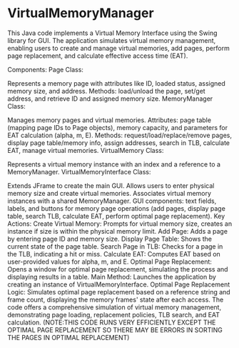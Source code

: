 # VirtualMemoryManager
This Java code implements a Virtual Memory Interface using the Swing library for GUI. The application simulates virtual memory management, enabling users to create and manage virtual memories, add pages, perform page replacement, and calculate effective access time (EAT).

Components:
Page Class:

Represents a memory page with attributes like ID, loaded status, assigned memory size, and address.
Methods: load/unload the page, set/get address, and retrieve ID and assigned memory size.
MemoryManager Class:

Manages memory pages and virtual memories.
Attributes: page table (mapping page IDs to Page objects), memory capacity, and parameters for EAT calculation (alpha, m, E).
Methods: request/load/replace/remove pages, display page table/memory info, assign addresses, search in TLB, calculate EAT, manage virtual memories.
VirtualMemory Class:

Represents a virtual memory instance with an index and a reference to a MemoryManager.
VirtualMemoryInterface Class:

Extends JFrame to create the main GUI.
Allows users to enter physical memory size and create virtual memories.
Associates virtual memory instances with a shared MemoryManager.
GUI components: text fields, labels, and buttons for memory page operations (add pages, display page table, search TLB, calculate EAT, perform optimal page replacement).
Key Actions:
Create Virtual Memory: Prompts for virtual memory size, creates an instance if size is within the physical memory limit.
Add Page: Adds a page by entering page ID and memory size.
Display Page Table: Shows the current state of the page table.
Search Page in TLB: Checks for a page in the TLB, indicating a hit or miss.
Calculate EAT: Computes EAT based on user-provided values for alpha, m, and E.
Optimal Page Replacement: Opens a window for optimal page replacement, simulating the process and displaying results in a table.
Main Method:
Launches the application by creating an instance of VirtualMemoryInterface.
Optimal Page Replacement Logic:
Simulates optimal page replacement based on a reference string and frame count, displaying the memory frames' state after each access.
The code offers a comprehensive simulation of virtual memory management, demonstrating page loading, replacement policies, TLB search, and EAT calculation.
(NOTE:THIS CODE RUNS VERY EFFICIENTLY EXCEPT THE OPTIMAL PAGE REPLACEMENT SO THERE MAY BE ERRORS IN SORTING THE PAGES IN OPTIMAL REPLACEMENT)
